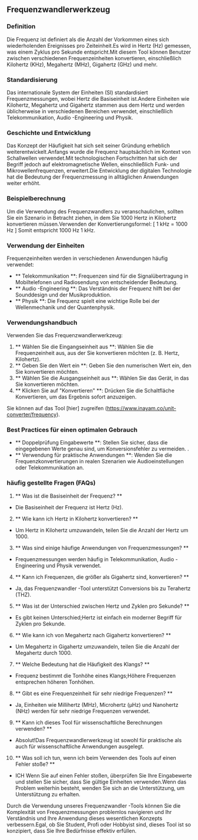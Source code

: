## Frequenzwandlerwerkzeug

### Definition
Die Frequenz ist definiert als die Anzahl der Vorkommen eines sich wiederholenden Ereignisses pro Zeiteinheit.Es wird in Hertz (Hz) gemessen, was einem Zyklus pro Sekunde entspricht.Mit diesem Tool können Benutzer zwischen verschiedenen Frequenzeinheiten konvertieren, einschließlich Kilohertz (KHz), Megahertz (MHz), Gigahertz (GHz) und mehr.

### Standardisierung
Das internationale System der Einheiten (SI) standardisiert Frequenzmessungen, wobei Hertz die Basiseinheit ist.Andere Einheiten wie Kilohertz, Megahertz und Gigahertz stammen aus dem Hertz und werden üblicherweise in verschiedenen Bereichen verwendet, einschließlich Telekommunikation, Audio -Engineering und Physik.

### Geschichte und Entwicklung
Das Konzept der Häufigkeit hat sich seit seiner Gründung erheblich weiterentwickelt.Anfangs wurde die Frequenz hauptsächlich im Kontext von Schallwellen verwendet.Mit technologischen Fortschritten hat sich der Begriff jedoch auf elektromagnetische Wellen, einschließlich Funk- und Mikrowellenfrequenzen, erweitert.Die Entwicklung der digitalen Technologie hat die Bedeutung der Frequenzmessung in alltäglichen Anwendungen weiter erhöht.

### Beispielberechnung
Um die Verwendung des Frequenzwandlers zu veranschaulichen, sollten Sie ein Szenario in Betracht ziehen, in dem Sie 1000 Hertz in Kilohertz konvertieren müssen.Verwenden der Konvertierungsformel:
\[ 1 kHz = 1000 Hz \]
Somit entspricht 1000 Hz 1 kHz.

### Verwendung der Einheiten
Frequenzeinheiten werden in verschiedenen Anwendungen häufig verwendet:
- ** Telekommunikation **: Frequenzen sind für die Signalübertragung in Mobiltelefonen und Radiosendung von entscheidender Bedeutung.
- ** Audio -Engineering **: Das Verständnis der Frequenz hilft bei der Sounddesign und der Musikproduktion.
- ** Physik **: Die Frequenz spielt eine wichtige Rolle bei der Wellenmechanik und der Quantenphysik.

### Verwendungshandbuch
Verwenden Sie das Frequenzwandlerwerkzeug:
1. ** Wählen Sie die Eingangseinheit aus **: Wählen Sie die Frequenzeinheit aus, aus der Sie konvertieren möchten (z. B. Hertz, Kilohertz).
2. ** Geben Sie den Wert ein **: Geben Sie den numerischen Wert ein, den Sie konvertieren möchten.
3. ** Wählen Sie die Ausgangseinheit aus **: Wählen Sie das Gerät, in das Sie konvertieren möchten.
4. ** Klicken Sie auf "Konvertieren" **: Drücken Sie die Schaltfläche Konvertieren, um das Ergebnis sofort anzuzeigen.

Sie können auf das Tool [hier] zugreifen (https://www.inayam.co/unit-converter/frequency).

### Best Practices für einen optimalen Gebrauch
- ** Doppelprüfung Eingabewerte **: Stellen Sie sicher, dass die eingegebenen Werte genau sind, um Konversionsfehler zu vermeiden.
.
- ** Verwendung für praktische Anwendungen **: Wenden Sie die Frequenzkonvertierungen in realen Szenarien wie Audioeinstellungen oder Telekommunikation an.

### häufig gestellte Fragen (FAQs)

1. ** Was ist die Basiseinheit der Frequenz? **
- Die Basiseinheit der Frequenz ist Hertz (Hz).

2. ** Wie kann ich Hertz in Kilohertz konvertieren? **
- Um Hertz in Kilohertz umzuwandeln, teilen Sie die Anzahl der Hertz um 1000.

3. ** Was sind einige häufige Anwendungen von Frequenzmessungen? **
- Frequenzmessungen werden häufig in Telekommunikation, Audio -Engineering und Physik verwendet.

4. ** Kann ich Frequenzen, die größer als Gigahertz sind, konvertieren? **
- Ja, das Frequenzwandler -Tool unterstützt Conversions bis zu Terahertz (THZ).

5. ** Was ist der Unterschied zwischen Hertz und Zyklen pro Sekunde? **
- Es gibt keinen Unterschied;Hertz ist einfach ein moderner Begriff für Zyklen pro Sekunde.

6. ** Wie kann ich von Megahertz nach Gigahertz konvertieren? **
- Um Megahertz in Gigahertz umzuwandeln, teilen Sie die Anzahl der Megahertz durch 1000.

7. ** Welche Bedeutung hat die Häufigkeit des Klangs? **
- Frequenz bestimmt die Tonhöhe eines Klangs;Höhere Frequenzen entsprechen höheren Tonhöhen.

8. ** Gibt es eine Frequenzeinheit für sehr niedrige Frequenzen? **
- Ja, Einheiten wie Millihertz (MHz), Microhertz (μHz) und Nanohertz (NHz) werden für sehr niedrige Frequenzen verwendet.

9. ** Kann ich dieses Tool für wissenschaftliche Berechnungen verwenden? **
- Absolut!Das Frequenzwandlerwerkzeug ist sowohl für praktische als auch für wissenschaftliche Anwendungen ausgelegt.

10. ** Was soll ich tun, wenn ich beim Verwenden des Tools auf einen Fehler stoße? **
- ICH Wenn Sie auf einen Fehler stoßen, überprüfen Sie Ihre Eingabewerte und stellen Sie sicher, dass Sie gültige Einheiten verwenden.Wenn das Problem weiterhin besteht, wenden Sie sich an die Unterstützung, um Unterstützung zu erhalten.

Durch die Verwendung unseres Frequenzwandler -Tools können Sie die Komplexität von Frequenzmessungen problemlos navigieren und Ihr Verständnis und Ihre Anwendung dieses wesentlichen Konzepts verbessern.Egal, ob Sie Student, Profi oder Hobbyist sind, dieses Tool ist so konzipiert, dass Sie Ihre Bedürfnisse effektiv erfüllen.